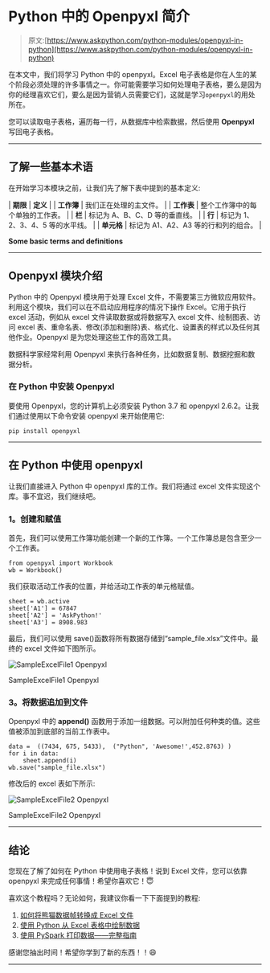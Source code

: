# Python 中的 Openpyxl 简介

> 原文:[https://www.askpython.com/python-modules/openpyxl-in-python](https://www.askpython.com/python-modules/openpyxl-in-python)

在本文中，我们将学习 Python 中的 openpyxl。Excel 电子表格是你在人生的某个阶段必须处理的许多事情之一。你可能需要学习如何处理电子表格，要么是因为你的经理喜欢它们，要么是因为营销人员需要它们，这就是学习`openpyxl`的用处所在。

您可以读取电子表格，遍历每一行，从数据库中检索数据，然后使用 **Openpyxl** 写回电子表格。

* * *

## **了解一些基本术语**

在开始学习本模块之前，让我们先了解下表中提到的基本定义:

| **期限** | **定义** |
| **工作簿** | 我们正在处理的主文件。 |
| **工作表** | 整个工作簿中的每个单独的工作表。 |
| **栏** | 标记为 A、B、C、D 等的垂直线。 |
| **行** | 标记为 1、2、3、4、5 等的水平线。 |
| **单元格** | 标记为 A1、A2、A3 等的行和列的组合。 |

**Some basic terms and definitions**

* * *

## **Openpyxl 模块介绍**

Python 中的 Openpyxl 模块用于处理 Excel 文件，不需要第三方微软应用软件。利用这个模块，我们可以在不启动应用程序的情况下操作 Excel。它用于执行 excel 活动，例如从 excel 文件读取数据或将数据写入 excel 文件、绘制图表、访问 excel 表、重命名表、修改(添加和删除)表、格式化、设置表的样式以及任何其他作业。Openpyxl 是为您处理这些工作的高效工具。

数据科学家经常利用 Openpyxl 来执行各种任务，比如数据复制、数据挖掘和数据分析。

### **在 Python 中安装 Openpyxl**

要使用 Openpyxl，您的计算机上必须安装 Python 3.7 和 openpyxl 2.6.2。让我们通过使用以下命令安装 openpyxl 来开始使用它:

```
pip install openpyxl  

```

* * *

## **在 Python 中使用 openpyxl**

让我们直接进入 Python 中 openpyxl 库的工作。我们将通过 excel 文件实现这个库。事不宜迟，我们继续吧。

### **1。创建和赋值**

首先，我们可以使用工作簿功能创建一个新的工作簿。一个工作簿总是包含至少一个工作表。

```
from openpyxl import Workbook  
wb = Workbook() 

```

我们获取活动工作表的位置，并给活动工作表的单元格赋值。

```
sheet = wb.active 
sheet['A1'] = 67847  
sheet['A2'] = 'AskPython!'
sheet['A3'] = 8908.983

```

最后，我们可以使用 save()函数将所有数据存储到“sample_file.xlsx”文件中。最终的 excel 文件如下图所示。

![SampleExcelFile1 Openpyxl](../Images/facd08dbfea7363c8ca285d7b6942673.png)

SampleExcelFile1 Openpyxl

### **3。将数据追加到文件**

Openpyxl 中的 **append()** 函数用于添加一组数据。可以附加任何种类的值。这些值被添加到底部的当前工作表中。

```
data =  ((7434, 675, 5433),  ("Python", 'Awesome!',452.8763) )
for i in data:  
    sheet.append(i)  
wb.save("sample_file.xlsx")

```

修改后的 excel 表如下所示:

![SampleExcelFile2 Openpyxl](../Images/45a0e1a36b8ce7edd074690a107b0305.png)

SampleExcelFile2 Openpyxl

* * *

## **结论**

您现在了解了如何在 Python 中使用电子表格！说到 Excel 文件，您可以依靠 openpyxl 来完成任何事情！希望你喜欢它！😇

喜欢这个教程吗？无论如何，我建议你看一下下面提到的教程:

1.  [如何将熊猫数据帧转换成 Excel 文件](https://www.askpython.com/python-modules/pandas/convert-pandas-dataframe-to-excel)
2.  [使用 Python 从 Excel 表格中绘制数据](https://www.askpython.com/python/examples/plot-data-from-excel-sheet)
3.  [使用 PySpark 打印数据——完整指南](https://www.askpython.com/python-modules/print-data-using-pyspark)

感谢您抽出时间！希望你学到了新的东西！！😄

* * *